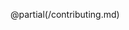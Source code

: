<script>{
    "title": "Contributing",
    "excerpt": "Contributing to the documentation"
    }
</script>

@partial(/contributing.md)
